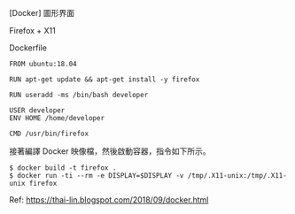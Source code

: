 [Docker] 圖形界面

Firefox + X11

Dockerfile
```
FROM ubuntu:18.04

RUN apt-get update && apt-get install -y firefox

RUN useradd -ms /bin/bash developer

USER developer
ENV HOME /home/developer

CMD /usr/bin/firefox
```

接著編譯 Docker 映像檔，然後啟動容器，指令如下所示。
```
$ docker build -t firefox .
$ docker run -ti --rm -e DISPLAY=$DISPLAY -v /tmp/.X11-unix:/tmp/.X11-unix firefox
```

Ref: https://thai-lin.blogspot.com/2018/09/docker.html



